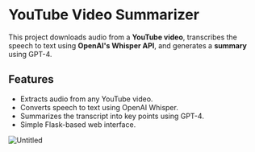 # YouTube Video Summarizer 

This project downloads audio from a **YouTube video**, transcribes the speech to text using **OpenAI's Whisper API**, and generates a **summary** using GPT-4.

## Features
- Extracts audio from any YouTube video.  
- Converts speech to text using OpenAI Whisper.  
- Summarizes the transcript into key points using GPT-4.  
- Simple Flask-based web interface.



![Untitled](https://github.com/user-attachments/assets/b6b60833-9478-46f0-be42-fe961e816a6b)
